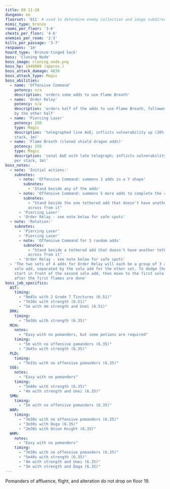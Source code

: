 ```yaml
---
title: EO 11-20
dungeon: eo
floorset: '011' # used to determine enemy collection and image subdirectory
mimic_type: bronze
rooms_per_floor: '3-6'
chests_per_floor: '4-6'
enemies_per_room: '2-3'
kills_per_passage: '3-7'
respawns: '1m'
hoard_type: 'Bronze-tinged Sack'
boss: 'Cloning Node'
boss_image: cloning_node.png
boss_hp: 1446000 (approx.)
boss_attack_damage: 4836
boss_attack_type: Magic
boss_abilities:
  - name: 'Offensive Command'
    potency: n/a
    description: 'orders some adds to use Flame Breath'
  - name: 'Order Relay'
    potency: n/a
    description: 'orders half of the adds to use Flame Breath, followed shortly
    by the other half'
  - name: 'Piercing Laser'
    potency: 250
    type: Magic
    description: 'telegraphed line AoE; inflicts vulnerability up (20% per
    stack, 1m)'
  - name: 'Flame Breath (cloned shield dragon adds)'
    potency: 250
    type: Magic
    description: 'conal AoE with late telegraph; inflicts vulnerability up (20%
    per stack, 1m)'
boss_notes:
  - note: 'Initial actions:'
    subnotes:
      - note: 'Offensive Command: summons 3 adds in a Y shape'
        subnotes:
          - 'Stand beside any of the adds'
      - note: 'Offensive Command: summons 5 more adds to complete the circle'
        subnotes:
          - "Stand beside the one tethered add that doesn't have another tether
          across from it"
      - 'Piercing Laser'
      - 'Order Relay - see note below for safe spots'
  - note: 'Rotation:'
    subnotes:
      - 'Piercing Laser'
      - 'Piercing Laser'
      - note: 'Offensive Command for 5 random adds'
        subnotes:
          - "Stand beside a tethered add that doesn't have another tether
          across from it"
      - 'Order Relay - see note below for safe spots'
  - 'The two sets of 4 adds for Order Relay will each be a group of 3 and a
    solo add, separated by the solo add for the other set. To dodge the flames,
    start in front of the second solo add, then move to the first solo add
    after the first flames are done'
boss_job_specifics:
  AST:
    timing:
      - "9m45s with 2 Grade 7 Tinctures (6.51)"
      - "7m30s with strength (6.51)"
      - "5m with 4m strength and Unei (6.51)"
  DRK:
    timing:
      - "5m30s with strength (6.35)"
  MCH:
    notes:
      - "Easy with no pomanders, but some potions are required"
    timing:
      - "5m with no offensive pomanders (6.35)"
      - "3m45s with strength (6.35)"
  PLD:
    timing:
      - "7m15s with no offensive pomanders (6.35)"
  SGE:
    notes:
      - "Easy with no pomanders"
    timing:
      - "5m40s with strength (6.35)"
      - "4m with strength and Unei (6.35)"
  SMN:
    timing:
      - "5m with no offensive pomanders (6.35)"
  WAR:
    timing:
      - "7m30s with no offensive pomanders (6.35)"
      - "3m30s with Doga (6.35)"
      - "2m30s with Onion Knight (6.35)"
  WHM:
    notes:
      - "Easy with no pomanders"
    timing:
      - "7m30s with no offensive pomanders (6.35)"
      - "5m40s with strength (6.35)"
      - "4m with strength and Unei (6.35)"
      - "3m with strength and Doga (6.35)"
---
```


Pomanders of affluence, flight, and alteration do not drop on floor 19.
